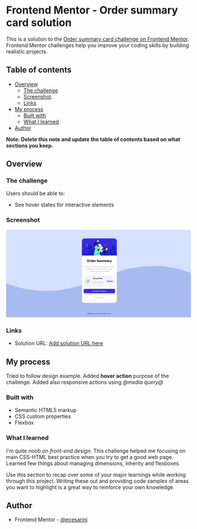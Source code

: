 # Frontend Mentor - Order summary card solution

This is a solution to the [Order summary card challenge on Frontend Mentor](https://www.frontendmentor.io/challenges/order-summary-component-QlPmajDUj). Frontend Mentor challenges help you improve your coding skills by building realistic projects. 

## Table of contents

- [Overview](#overview)
  - [The challenge](#the-challenge)
  - [Screenshot](#screenshot)
  - [Links](#links)
- [My process](#my-process)
  - [Built with](#built-with)
  - [What I learned](#what-i-learned)
- [Author](#author)

**Note: Delete this note and update the table of contents based on what sections you keep.**

## Overview

### The challenge

Users should be able to:

- See hover states for interactive elements

### Screenshot

![](./screenshot.jpg)

### Links

- Solution URL: [Add solution URL here](https://github.com/ecesarini/frontend-mentor/tree/main/order-summary-component-main)

## My process

Tried to follow design example. Added **hover action** purpose of the challenge. Added also responsive actions using _@media query@_

### Built with

- Semantic HTML5 markup
- CSS custom properties
- Flexbox

### What I learned

I'm quite noob on _front-end design_. This challenge helped me focusing on main CSS-HTML best practice when you try to get a good web page.
Learned few things about managing dimensions, inherity and flexboxes.

Use this section to recap over some of your major learnings while working through this project. Writing these out and providing code samples of areas you want to highlight is a great way to reinforce your own knowledge.

## Author

- Frontend Mentor - [@ecesarini](https://www.frontendmentor.io/profile/yourusername)
